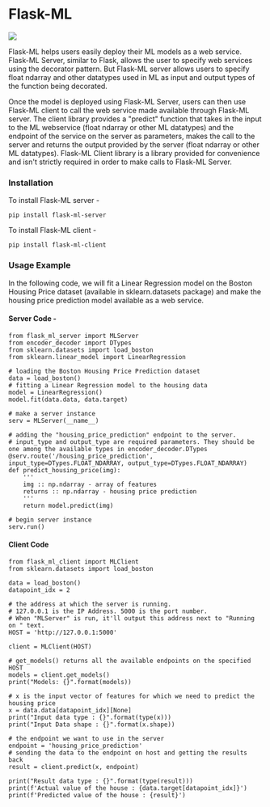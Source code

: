 # Flask-ML
![](https://img.shields.io/badge/license-MIT-blue.svg?style=flat-square)

Flask-ML helps users easily deploy their ML models as a web service. Flask-ML Server, similar to Flask, allows the user to specify web services using the decorator pattern. But Flask-ML server allows users to specify float ndarray and other datatypes used in ML as input and output types of the function being decorated. 

Once the model is deployed using Flask-ML Server, users can then use Flask-ML client to call the web service made available through Flask-ML server. The client library provides a "predict" function that takes in the input to the ML webservice (float ndarray or other ML datatypes) and the endpoint of the service on the server as parameters, makes the call to the server and returns the output provided by the server (float ndarray or other ML datatypes). Flask-ML Client library is a library provided for convenience and isn't strictly required in order to make calls to Flask-ML Server. 

### Installation

To install Flask-ML server -
```
pip install flask-ml-server
```

To install Flask-ML client - 
```
pip install flask-ml-client
```

### Usage Example

In the following code, we will fit a Linear Regression model on the Boston Housing Price dataset (available in sklearn.datasets package) and make the housing price prediction model available as a web service.

#### Server Code - 

```Python3
from flask_ml_server import MLServer
from encoder_decoder import DTypes
from sklearn.datasets import load_boston
from sklearn.linear_model import LinearRegression

# loading the Boston Housing Price Prediction dataset
data = load_boston()
# fitting a Linear Regression model to the housing data
model = LinearRegression()
model.fit(data.data, data.target)

# make a server instance
serv = MLServer(__name__)

# adding the "housing_price_prediction" endpoint to the server. 
# input_type and output_type are required parameters. They should be one among the available types in encoder_decoder.DTypes
@serv.route('/housing_price_prediction', input_type=DTypes.FLOAT_NDARRAY, output_type=DTypes.FLOAT_NDARRAY)
def predict_housing_price(img):
    '''
    img :: np.ndarray - array of features
    returns :: np.ndarray - housing price prediction
    '''
    return model.predict(img)

# begin server instance
serv.run()
```

#### Client Code
```Python3
from flask_ml_client import MLClient
from sklearn.datasets import load_boston

data = load_boston()
datapoint_idx = 2

# the address at which the server is running.
# 127.0.0.1 is the IP Address. 5000 is the port number. 
# When "MLServer" is run, it'll output this address next to "Running on " text.
HOST = 'http://127.0.0.1:5000'

client = MLClient(HOST)

# get_models() returns all the available endpoints on the specified HOST
models = client.get_models()
print("Models: {}".format(models))

# x is the input vector of features for which we need to predict the housing price
x = data.data[datapoint_idx][None]
print("Input data type : {}".format(type(x)))
print("Input Data shape : {}".format(x.shape))

# the endpoint we want to use in the server
endpoint = 'housing_price_prediction'
# sending the data to the endpoint on host and getting the results back
result = client.predict(x, endpoint)

print("Result data type : {}".format(type(result)))
print(f'Actual value of the house : {data.target[datapoint_idx]}')
print(f'Predicted value of the house : {result}')
```
